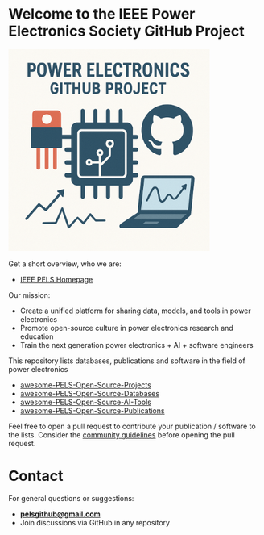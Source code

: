 # Welcome to the IEEE Power Electronics Society GitHub Project
<img src="logo.png" height="400">

Get a short overview, who we are:
 * [IEEE PELS Homepage](https://www.ieee-pels.org/)

Our mission: 
 * Create a unified platform for sharing data, models, and tools in power electronics
 * Promote open-source culture in power electronics research and education
 * Train the next generation power electronics + AI + software engineers

This repository lists databases, publications and software in the field of power electronics
 * [awesome-PELS-Open-Source-Projects](https://github.com/IEEE-PELS/awesome-open-source-power-electronics)
 * [awesome-PELS-Open-Source-Databases](https://github.com/IEEE-PELS/PELS-Publications)
 * [awesome-PELS-Open-Source-AI-Tools](https://github.com/IEEE-PELS/ai-for-power-electronics)
 * [awesome-PELS-Open-Source-Publications](https://github.com/IEEE-PELS/PELS-Publications)

Feel free to open a pull request to contribute your publication / software to the lists. Consider the [community guidelines](https://github.com/IEEE-PELS/community-guidelines) before opening the pull request.

# Contact

For general questions or suggestions:
- **pelsgithub@gmail.com**
- Join discussions via GitHub in any repository
